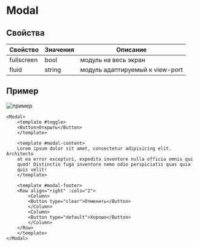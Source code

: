 # Modal

## Свойства

| Свойство   | Значения | Описание                        |
| ---------- | -------- | ------------------------------- |
| fullscreen | bool     | модуль на весь экран            |
| fluid      | string   | модуль адаптируемый к view-port |

## Пример

![пример](https://i.imgur.com/sDjBhnI.gif)

```vue
<Modal>
    <template #toggle>
    <Button>Открыть</Button>
    </template>

    <template #modal-content>
    Lorem ipsum dolor sit amet, consectetur adipisicing elit. Architecto
    at ea error excepturi, expedita inventore nulla officia omnis qui
    quod! Distinctio fuga inventore nemo odio perspiciatis quas quia
    quis velit!
    </template>

    <template #modal-footer>
    <Row align="right" :cols="2">
        <Column>
        <Button type="clear">Отменить</Button>
        </Column>
        <Column>
        <Button type="default">Хорошо</Button>
        </Column>
    </Row>
    </template>
</Modal>
```
